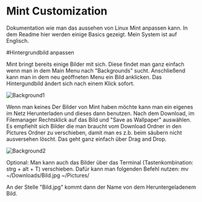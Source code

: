 # Mint Customization
Dokumentation wie man das aussehen von Linux Mint anpassen kann. In dem Readme hier werden einige Basics gezeigt. Mein System ist auf Englisch.


#Hintergrundbild anpassen

Mint bringt bereits einige Bilder mit sich. Diese findet man ganz einfach wenn man in dem Main Menu nach "Backgrounds" sucht. 
Anschließend kann man in dem neu geöffneten Menu ein Bild anklicken. Das Hintergundbild ändert sich nach einem Klick sofort.

![Background1](https://github.com/user-attachments/assets/e1f32eb5-1280-42c9-aecd-aaff9b129d0c)

Wenn man keines Der Bilder von Mint haben möchte kann man ein eigenes im Netz Herunterladen und dieses dann benutzen. Nach dem Download, im Filemanager Rechtsklick auf das Bild und "Save as Wallpaper" auswählen.
Es empfiehlt sich Bilder die man braucht vom Download Ordner in den Pictures Ordner zu verschieben, damit man es z.b. beim säubern nicht ausversehen löscht. Das geht ganz einfach über Drag and Drop.

![Background2](https://github.com/user-attachments/assets/2b87fdcb-f457-4270-9fed-4b15273b070d)

Optional: Man kann auch das Bilder über das Terminal (Tastenkombination: strg + alt + T) verschieben. 
Dafür kann man folgenden Befehl nutzen: mv ~/Downloads/Bild.jpg ~/Pictures/

An der Stelle "Bild.jpg" kommt dann der Name von dem Heruntergeladenem Bild. 

